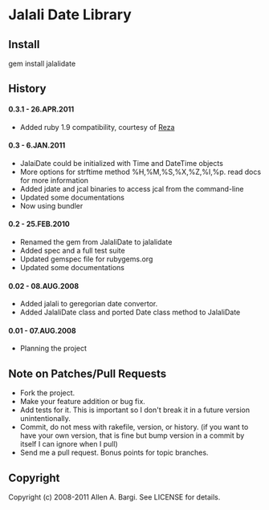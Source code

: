 # Jalali Date Library

## Install 
  gem install jalalidate

## History

#### 0.3.1 - 26.APR.2011
* Added ruby 1.9 compatibility, courtesy of [Reza](https://github.com/ryco)

#### 0.3 - 6.JAN.2011
* JalaiDate could be initialized with Time and DateTime objects
* More options for strftime method %H,%M,%S,%X,%Z,%I,%p. read docs for more information
* Added jdate and jcal binaries to access jcal from the command-line
* Updated some documentations
* Now using bundler

#### 0.2 - 25.FEB.2010
* Renamed the gem from JalaliDate to jalalidate
* Added spec and a full test suite
* Updated gemspec file for rubygems.org
* Updated some documentations

#### 0.02 - 08.AUG.2008
* Added jalali to geregorian date convertor.
* Added JalaliDate class and ported Date class method to JalaliDate

#### 0.01 - 07.AUG.2008
* Planning the project


## Note on Patches/Pull Requests
 
* Fork the project.
* Make your feature addition or bug fix.
* Add tests for it. This is important so I don't break it in a
  future version unintentionally.
* Commit, do not mess with rakefile, version, or history.
  (if you want to have your own version, that is fine but bump version in a commit by itself I can ignore when I pull)
* Send me a pull request. Bonus points for topic branches.

## Copyright

Copyright (c) 2008-2011 Allen A. Bargi. See LICENSE for details.
